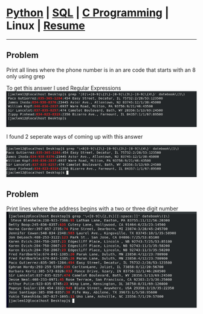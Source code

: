 # <a href="https://Jaclem.github.io/index">Python</a> | <a href="https://Jaclem.github.io/sql">SQL</a> | <a href="https://Jaclem.github.io/c programming">C Programming</a> | Linux | <a href="https://Jaclem.github.io/resume">Resume</a>
---

## Problem
Print all lines where the phone number is in an are code that starts with an 8 only using grep

To get this answer I used Regular Expressions 
![](images/6.PNG)

I found 2 seperate ways of coming up with this answer

![](images/6.1.PNG)

## Problem
Print lines where the address begins with a two or three digit number
![](images/8.PNG)
